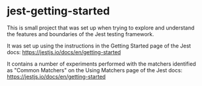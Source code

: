 # jest-getting-started

This is small project that was set up when trying to explore and understand the features and boundaries of the Jest testing framework.

It was set up using the instructions in the Getting Started page of the Jest docs:
https://jestjs.io/docs/en/getting-started

It contains a number of experiments performed with the matchers identified as "Common Matchers" on the Using Matchers page of the Jest docs:
https://jestjs.io/docs/en/getting-started
